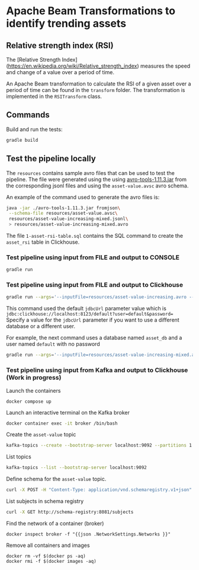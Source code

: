 # Apache Beam Transformations to identify trending assets

## Relative strength index (RSI)

The [Relative Strength Index] (https://en.wikipedia.org/wiki/Relative_strength_index) measures the speed and change of a
value over a period of time.

An Apache Beam transformation to calculate the RSI of a given asset over a period of time can be found in the `transform` 
folder. The transformation is implemented in the `RSITransform` class. 

## Commands

Build and run the tests:
```bash
gradle build
```

## Test the pipeline locally

The `resources` contains sample avro files that can be used to test the pipeline. The file were generated using the
using [avro-tools-1.11.3.jar]() from the corresponding jsonl files and using the `asset-value.avsc` avro schema.

An example of the command used to generate the avro files is:
```bash
java -jar ./avro-tools-1.11.3.jar fromjson\
 --schema-file resources/asset-value.avsc\
 resources/asset-value-increasing-mixed.jsonl\
 > resources/asset-value-increasing-mixed.avro
```

The file `1-asset-rsi-table.sql` contains the SQL command to create the `asset_rsi` table in Clickhouse.

### Test pipeline using input from FILE and output to CONSOLE

```bash
gradle run
```

### Test pipeline using input from FILE and output to Clickhouse

```bash
gradle run --args='--inputFile=resources/asset-value-increasing.avro --outputType=clickhouse --tableName=asset_rsi'
```
This command used the default `jdbcUrl` parameter value which is `jdbc:clickhouse://localhost:8123/default?user=default&password=`
Specify a value for the `jdbcUrl` parameter if you want to use a different database or a different user.

For example, the next command uses a database named `asset_db` and a user named `default` with no password
```bash
gradle run --args='--inputFile=resources/asset-value-increasing-mixed.avro --outputType=clickhouse --tableName=asset_rsi --jdbcUrl=jdbc:clickhouse://localhost:8123/asset_db?user=default&password='
```

### Test pipeline using input from Kafka and output to Clickhouse (Work in progress)

Launch the containers
```
docker compose up
```

Launch an interactive terminal on the Kafka broker

```bash
docker container exec -it broker /bin/bash
```

Create the `asset-value` topic

```bash
kafka-topics --create --bootstrap-server localhost:9092 --partitions 1 --replication-factor 1 --topic asset-value
```

List topics

```bash
kafka-topics --list --bootstrap-server localhost:9092
```

Define schema for the `asset-value` topic.

```bash
curl -X POST -H "Content-Type: application/vnd.schemaregistry.v1+json" --data '{"schema": "{\"type\":\"record\",\"name\":\"AssetValue\",\"namespace\":\"com.example\",\"fields\":[{\"name\":\"timestamp\",\"type\":\"string\"},{\"name\":\"asset\",\"type\":\"string\"}, {\"name\":\"value\",\"type\":\"string\"}]}"}' http://schema-registry:8081/subjects/assets-value-value/versions
```

List subjects in schema registry
```bash
curl -X GET http://schema-registry:8081/subjects
```

Find the network of a container (broker)
```
docker inspect broker -f "{{json .NetworkSettings.Networks }}"
```

Remove all containers and images
```
docker rm -vf $(docker ps -aq)
docker rmi -f $(docker images -aq)
```
